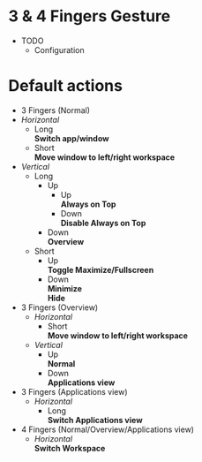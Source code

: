 # 3 & 4 Fingers Gesture
- TODO
  - Configuration

# Default actions
- 3 Fingers (Normal)
 - _Horizontal_
   - Long  
     __Switch app/window__
   - Short  
     __Move window to left/right workspace__
 - _Vertical_
   - Long
     - Up
       - Up  
         __Always on Top__
       - Down  
         __Disable Always on Top__
     - Down  
       __Overview__
   - Short
     - Up  
       __Toggle Maximize/Fullscreen__
     - Down  
       __Minimize__  
       __Hide__
- 3 Fingers (Overview)
  - _Horizontal_
    - Short  
      __Move window to left/right workspace__
  - _Vertical_
    - Up  
      __Normal__
    - Down  
      __Applications view__
- 3 Fingers (Applications view)
  - _Horizontal_
    - Long  
      __Switch Applications view__
- 4 Fingers (Normal/Overview/Applications view)
  - _Horizontal_  
    __Switch Workspace__
